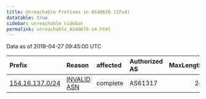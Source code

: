 ```yaml
---
title: Unreachable Prefixes in AS40676 (IPv4)
datatable: true
sidebar: unreachable_sidebar
permalink: unreachable_AS40676-v4.html
---
```


Data as of 2019-04-27 09:45:00 UTC


<div class="datatable-begin"></div>

| Prefix                                                   | Reason                                                                                                 | affected   | Authorized AS   |   MaxLength | Anchor                                           |   unreachable /24s |
|:---------------------------------------------------------|:-------------------------------------------------------------------------------------------------------|:-----------|:----------------|------------:|:-------------------------------------------------|-------------------:|
| [154.16.137.0/24](https://stat.ripe.net/154.16.137.0/24) | [INVALID ASN](https://rpki-validator.ripe.net/announcement-preview?asn=AS40676&prefix=154.16.137.0/24) | complete   | AS61317         |          24 | [AfriNIC](unreachable_AfriNIC_RPKI_Root-v4.html) |                  1 |

<div class="datatable-end"></div>